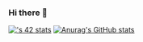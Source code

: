### Hi there 👋
[![<username>'s 42 stats](https://badge.mediaplus.ma/<theme>/hbel-hou)](https://github.com/oakoudad/badge42)
  [![Anurag's GitHub stats](https://github-readme-stats.vercel.app/api?username=hich-m)](https://github.com/anuraghazra/github-readme-stats)
